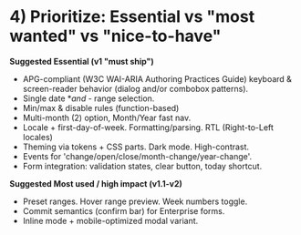 # 4) Prioritize: Essential vs "most wanted" vs "nice-to-have"

**Suggested Essential (v1 "must ship")**

  - APG-compliant (W3C WAI-ARIA Authoring Practices Guide) keyboard & screen-reader behavior (dialog and/or combobox patterns).
  - Single date **and*  - range selection.
  - Min/max & disable rules (function-based)
  - Multi-month (2) option, Month/Year fast nav.
  - Locale + first-day-of-week. Formatting/parsing. RTL (Right-to-Left locales)
  - Theming via tokens + CSS parts. Dark mode. High-contrast.
  - Events for 'change/open/close/month-change/year-change'.
  - Form integration: validation states, clear button, today shortcut.

**Suggested Most used / high impact (v1.1-v2)**

  - Preset ranges. Hover range preview. Week numbers toggle.
  - Commit semantics (confirm bar) for Enterprise forms.
  - Inline mode + mobile-optimized modal variant.
